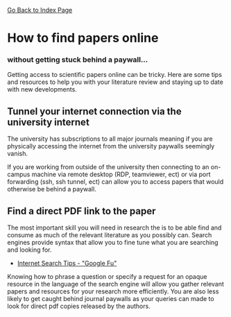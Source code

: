 [Go Back to Index Page](./README.md)

# How to find papers online

### without getting stuck behind a paywall...

Getting access to scientific papers online can be tricky. Here are some tips and resources to help you with your literature review and staying up to date with new developments. 



## Tunnel your internet connection via the university internet

The university has subscriptions to all major journals meaning if you are physically accessing the internet from the university paywalls seemingly vanish. 

If you are working from outside of the university then connecting to an on-campus machine via remote desktop (RDP, teamviewer, ect) or via port forwarding (ssh, ssh tunnel, ect) can allow you to access papers that would otherwise be behind a paywall. 



## Find a direct PDF link to the paper

The most important skill you will need in research the is to be able find and consume as much of the relevant literature as you possibly can. Search engines provide syntax that allow you to fine tune what you are searching and looking for.

- [Internet Search Tips - "Google Fu"](https://www.gwern.net/Search)

Knowing how to phrase a question or specify a request for an opaque resource in the language of the search engine will allow you gather relevant papers and resources for your research more efficiently. You are also less likely to get caught behind journal paywalls as your queries can made to look for direct pdf copies released by the authors. 